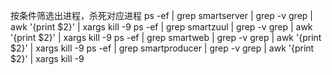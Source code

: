 按条件筛选出进程，杀死对应进程
ps -ef | grep smartserver | grep -v grep | awk '{print $2}' | xargs kill -9
ps -ef | grep smartzuul | grep -v grep | awk '{print $2}' | xargs kill -9
ps -ef | grep smartweb | grep -v grep | awk '{print $2}' | xargs kill -9
ps -ef | grep smartproducer | grep -v grep | awk '{print $2}' | xargs kill -9